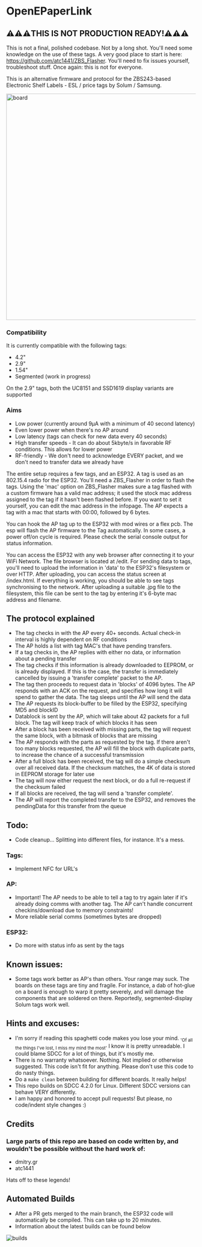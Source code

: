 # OpenEPaperLink


## ⚠️⚠️⚠️THIS IS NOT PRODUCTION READY!⚠️⚠️⚠️
This is not a final, polished codebase. Not by a long shot. You'll need some knowledge on the use of these tags. A very good place to start is here: https://github.com/atc1441/ZBS_Flasher. You'll need to fix issues yourself, troubleshoot stuff. Once again: this is not for everyone.

This is an alternative firmware and protocol for the ZBS243-based Electronic Shelf Labels - ESL / price tags by Solum / Samsung.
 
<img width="600" alt="board" src="https://user-images.githubusercontent.com/2544995/227208651-993d11a2-380f-44ae-847c-f8d90296c8cf.png">

### Compatibility
It is currently compatible with the following tags:
* 4.2"
* 2.9"
* 1.54"
* Segmented (work in progress)

On the 2.9" tags, both the UC8151 and SSD1619 display variants are supported

### Aims
- Low power (currently around 9µA with a minimum of 40 second latency)
- Even lower power when there's no AP around
- Low latency (tags can check for new data every 40 seconds)
- High transfer speeds - It can do about 5kbyte/s in favorable RF conditions. This allows for lower power
- RF-friendly - We don't need to acknowledge EVERY packet, and we don't need to transfer data we already have

The entire setup requires a few tags, and an ESP32. A tag is used as an 802.15.4 radio for the ESP32. You'll need a ZBS_Flasher in order to flash the tags. Using the 'mac' option on ZBS_Flasher makes sure a tag flashed with a custom firmware has a valid mac address; it used the stock mac address assigned to the tag if it hasn't been flashed before. If you want to set it yourself, you can edit the mac address in the infopage. The AP expects a tag with a mac that starts with 00:00, followed by 6 bytes.

You can hook the AP tag up to the ESP32 with mod wires or a flex pcb. The esp will flash the AP firmware to the Tag automatically. In some cases, a power off/on cycle is required. Please check the serial console output for status information.

You can access the ESP32 with any web browser after connecting it to your WiFi Network. The file browser is located at <ip>/edit. For sending data to tags, you'll need to upload the information in 'data' to the ESP32's filesystem or over HTTP. After uploading, you can access the status screen at <ip>/index.html. If everything is working, you should be able to see tags synchronising to the network. After uploading a suitable .jpg file to the filesystem, this file can be sent to the tag by entering it's 6-byte mac address and filename.

## The protocol explained
- The tag checks in with the AP every 40+ seconds. Actual check-in interval is highly dependent on RF conditions
- The AP holds a list with tag MAC's that have pending transfers.
- If a tag checks in, the AP replies with either no data, or information about a pending transfer
- The tag checks if this information is already downloaded to EEPROM, or is already displayed. If this is the case, the transfer is immediately cancelled by issuing a 'transfer complete' packet to the AP.
- The tag then proceeds to request data in 'blocks' of 4096 bytes. The AP responds with an ACK on the request, and specifies how long it will spend to gather the data. The tag sleeps until the AP will send the data
- The AP requests its block-buffer to be filled by the ESP32, specifying MD5 and blockID
- Datablock is sent by the AP, which will take about 42 packets for a full block. The tag will keep track of which blocks it has seen
- After a block has been received with missing parts, the tag will request the same block, with a bitmask of blocks that are missing
- The AP responds with the parts as requested by the tag. If there aren't too many blocks requested, the AP will fill the block with duplicate parts, to increase the chance of a successful transmission
- After a full block has been received, the tag will do a simple checksum over all received data. If the checksum matches, the 4K of data is stored in EEPROM storage for later use
- The tag will now either request the next block, or do a full re-request if the checksum failed
- If all blocks are received, the tag will send a 'transfer complete'. 
- The AP will report the completed transfer to the ESP32, and removes the pendingData for this transfer from the queue

## Todo:
- Code cleanup... Splitting into different files, for instance. It's a mess.
### Tags:
- Implement NFC for URL's
### AP:
- Important! The AP needs to be able to tell a tag to try again later if it's already doing comms with another tag. The AP can't handle concurrent checkins/download due to memory constraints!
- More reliable serial comms (sometimes bytes are dropped)
### ESP32:
- Do more with status info as sent by the tags

## Known issues:
- Some tags work better as AP's than others. Your range may suck. The boards on these tags are tiny and fragile. For instance, a dab of hot-glue on a board is enough to warp it pretty severely, and will damage the components that are soldered on there. Reportedly, segmented-display Solum tags work well. 

## Hints and excuses:
- I'm sorry if reading this spaghetti code makes you lose your mind. <sub>'Of all the things I've lost, I miss my mind the most'</sub> I know it is pretty unreadable. I could blame SDCC for a lot of things, but it's mostly me.
- There is no warranty whatsoever. Nothing. Not implied or otherwise suggested. This code isn't fit for anything. Please don't use this code to do nasty things.
- Do a ```make clean``` between building for different boards. It really helps!
- This repo builds on SDCC 4.2.0 for Linux. Different SDCC versions can behave VERY differently.
- I am happy and honored to accept pull requests! But please, no code/indent style changes :)

## Credits
### Large parts of this repo are based on code written by, and wouldn't be possible without the hard work of:
- dmitry.gr
- atc1441

Hats off to these legends!
 
## Automated Builds
- After a PR gets merged to the main branch, the ESP32 code will automatically be compiled. This can take up to 20 minutes.
- Information about the latest builds can be found below
<img alt="builds" src="https://openepaperlink.de/build/img.php">


